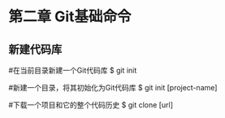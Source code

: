 # 第二章 Git基础命令
## 新建代码库

#在当前目录新建一个Git代码库
$ git init
 
#新建一个目录，将其初始化为Git代码库
$ git init [project-name]
 
#下载一个项目和它的整个代码历史
$ git clone [url]
